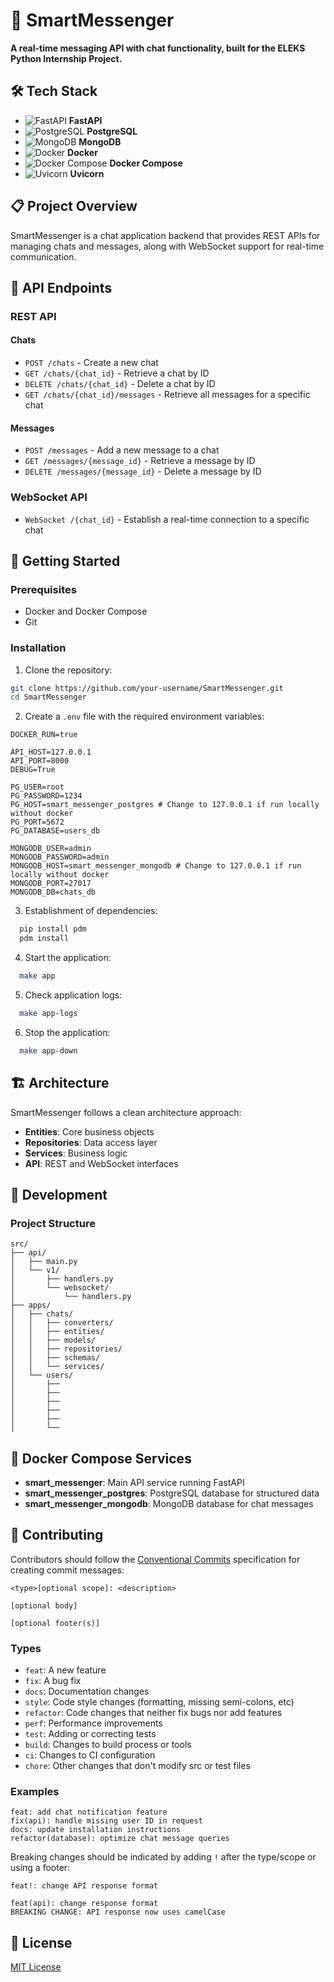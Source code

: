 # 🚀 SmartMessenger

**A real-time messaging API with chat functionality, built for the ELEKS Python Internship Project.**

## 🛠️ Tech Stack

- ![FastAPI](https://img.shields.io/badge/-FastAPI-009688?style=flat-square&logo=fastapi&logoColor=white) **FastAPI**
- ![PostgreSQL](https://img.shields.io/badge/-PostgreSQL-336791?style=flat-square&logo=postgresql&logoColor=white) **PostgreSQL**
- ![MongoDB](https://img.shields.io/badge/-MongoDB-47A248?style=flat-square&logo=mongodb&logoColor=white) **MongoDB**
- ![Docker](https://img.shields.io/badge/-Docker-2496ED?style=flat-square&logo=docker&logoColor=white) **Docker**
- ![Docker Compose](https://img.shields.io/badge/-Docker%20Compose-2496ED?style=flat-square&logo=docker&logoColor=white) **Docker Compose**
- ![Uvicorn](https://img.shields.io/badge/-Uvicorn-009688?style=flat-square&logo=python&logoColor=white) **Uvicorn**

## 📋 Project Overview

SmartMessenger is a chat application backend that provides REST APIs for managing chats and messages, along with WebSocket support for real-time communication.

## 🔌 API Endpoints

### REST API

#### Chats
- `POST /chats` - Create a new chat
- `GET /chats/{chat_id}` - Retrieve a chat by ID
- `DELETE /chats/{chat_id}` - Delete a chat by ID
- `GET /chats/{chat_id}/messages` - Retrieve all messages for a specific chat

#### Messages
- `POST /messages` - Add a new message to a chat
- `GET /messages/{message_id}` - Retrieve a message by ID
- `DELETE /messages/{message_id}` - Delete a message by ID

### WebSocket API
- `WebSocket /{chat_id}` - Establish a real-time connection to a specific chat

## 🚀 Getting Started

### Prerequisites
- Docker and Docker Compose
- Git

### Installation

1. Clone the repository:
```bash
git clone https://github.com/your-username/SmartMessenger.git
cd SmartMessenger
```

2. Create a `.env` file with the required environment variables:
```
DOCKER_RUN=true

API_HOST=127.0.0.1
API_PORT=8000
DEBUG=True

PG_USER=root
PG_PASSWORD=1234
PG_HOST=smart_messenger_postgres # Change to 127.0.0.1 if run locally without docker
PG_PORT=5672
PG_DATABASE=users_db

MONGODB_USER=admin
MONGODB_PASSWORD=admin
MONGODB_HOST=smart_messenger_mongodb # Change to 127.0.0.1 if run locally without docker
MONGODB_PORT=27017
MONGODB_DB=chats_db

```

3. Establishment of dependencies:
```bash
  pip install pdm
  pdm install
```

4. Start the application:
```bash
  make app  
```

5. Check application logs:
```bash
  make app-logs
```

6.  Stop the application:
```bash
  make app-down
```

## 🏗️ Architecture

SmartMessenger follows a clean architecture approach:
- **Entities**: Core business objects
- **Repositories**: Data access layer
- **Services**: Business logic
- **API**: REST and WebSocket interfaces

## 🧪 Development

### Project Structure
```
src/
├── api/
│   ├── main.py
│   └── v1/
│       ├── handlers.py
│       └── websocket/
│           └── handlers.py
├── apps/
│   ├── chats/
│   │   ├── converters/
│   │   ├── entities/
│   │   ├── models/
│   │   ├── repositories/
│   │   ├── schemas/
│   │   └── services/
│   └── users/
│       ├── 
│       ├── 
│       ├── 
│       ├── 
│       ├── 
│       └── 

```

## 🐳 Docker Compose Services

- **smart_messenger**: Main API service running FastAPI
- **smart_messenger_postgres**: PostgreSQL database for structured data
- **smart_messenger_mongodb**: MongoDB database for chat messages


## 👥 Contributing

Contributors should follow the [Conventional Commits](https://www.conventionalcommits.org/) specification for creating commit messages:

```
<type>[optional scope]: <description>

[optional body]

[optional footer(s)]
```

### Types
- `feat`: A new feature
- `fix`: A bug fix
- `docs`: Documentation changes
- `style`: Code style changes (formatting, missing semi-colons, etc)
- `refactor`: Code changes that neither fix bugs nor add features
- `perf`: Performance improvements
- `test`: Adding or correcting tests
- `build`: Changes to build process or tools
- `ci`: Changes to CI configuration
- `chore`: Other changes that don't modify src or test files

### Examples
```
feat: add chat notification feature
fix(api): handle missing user ID in request
docs: update installation instructions
refactor(database): optimize chat message queries
```

Breaking changes should be indicated by adding `!` after the type/scope or using a footer:
```
feat!: change API response format

feat(api): change response format
BREAKING CHANGE: API response now uses camelCase
```

## 📝 License

[MIT License](LICENSE)
